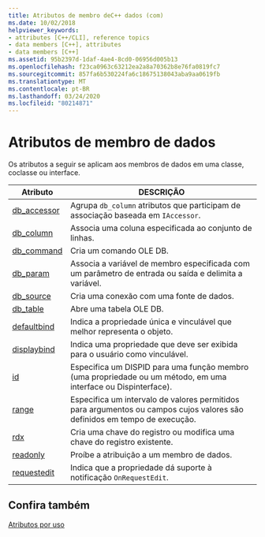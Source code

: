 ```yaml
---
title: Atributos de membro deC++ dados (com)
ms.date: 10/02/2018
helpviewer_keywords:
- attributes [C++/CLI], reference topics
- data members [C++], attributes
- data members [C++]
ms.assetid: 95b2397d-1daf-4ae4-8cd0-06956d005b13
ms.openlocfilehash: f23ca0963c63212ea2a8a70362b8e76fa0819fc7
ms.sourcegitcommit: 857fa6b530224fa6c18675138043aba9aa0619fb
ms.translationtype: MT
ms.contentlocale: pt-BR
ms.lasthandoff: 03/24/2020
ms.locfileid: "80214871"
---
```

# <a name="data-member-attributes"></a>Atributos de membro de dados

Os atributos a seguir se aplicam aos membros de dados em uma classe, coclasse ou interface.

|Atributo|DESCRIÇÃO|
|---------------|-----------------|
|[db_accessor](db-accessor.md)|Agrupa `db_column` atributos que participam de associação baseada em `IAccessor`.|
|[db_column](db-column.md)|Associa uma coluna especificada ao conjunto de linhas.|
|[db_command](db-command.md)|Cria um comando OLE DB.|
|[db_param](db-param.md)|Associa a variável de membro especificada com um parâmetro de entrada ou saída e delimita a variável.|
|[db_source](db-source.md)|Cria uma conexão com uma fonte de dados.|
|[db_table](db-table.md)|Abre uma tabela OLE DB.|
|[defaultbind](defaultbind.md)|Indica a propriedade única e vinculável que melhor representa o objeto.|
|[displaybind](displaybind.md)|Indica uma propriedade que deve ser exibida para o usuário como vinculável.|
|[id](id.md)|Especifica um DISPID para uma função membro (uma propriedade ou um método, em uma interface ou Dispinterface).|
|[range](range-cpp.md)|Especifica um intervalo de valores permitidos para argumentos ou campos cujos valores são definidos em tempo de execução.|
|[rdx](rdx.md)|Cria uma chave do registro ou modifica uma chave do registro existente.|
|[readonly](readonly-cpp.md)|Proíbe a atribuição a um membro de dados.|
|[requestedit](requestedit.md)|Indica que a propriedade dá suporte à notificação `OnRequestEdit`.|

## <a name="see-also"></a>Confira também

[Atributos por uso](attributes-by-usage.md)
